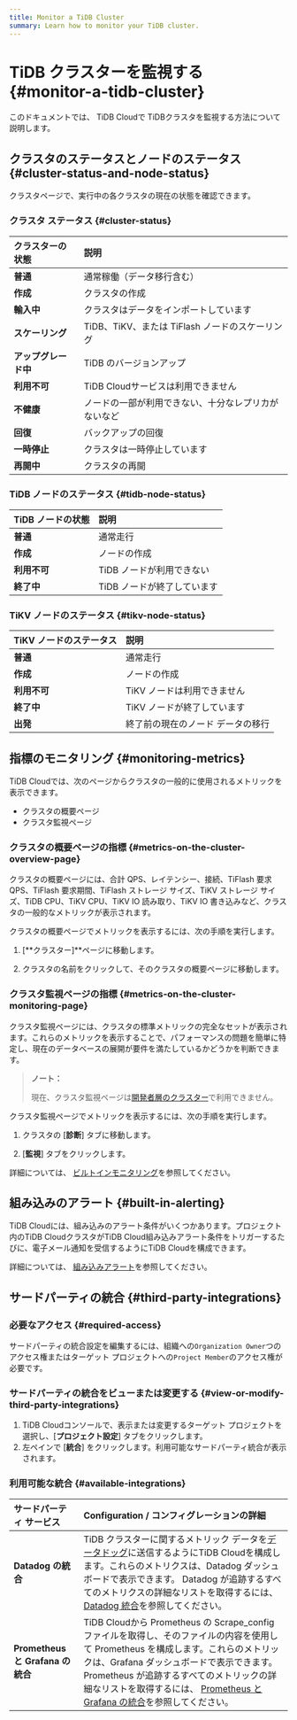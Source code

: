 ```yaml
---
title: Monitor a TiDB Cluster
summary: Learn how to monitor your TiDB cluster.
---
```


# TiDB クラスターを監視する {#monitor-a-tidb-cluster}

このドキュメントでは、 TiDB Cloudで TiDBクラスタを監視する方法について説明します。

## クラスタのステータスとノードのステータス {#cluster-status-and-node-status}

クラスタページで、実行中の各クラスタの現在の状態を確認できます。

### クラスタ ステータス {#cluster-status}

| クラスターの状態     | 説明                               |
| :----------- | :------------------------------- |
| **普通**       | 通常稼働（データ移行含む）                    |
| **作成**       | クラスタの作成                          |
| **輸入中**      | クラスタはデータをインポートしています              |
| **スケーリング**   | TiDB、TiKV、または TiFlash ノードのスケーリング |
| **アップグレード中** | TiDB のバージョンアップ                   |
| **利用不可**     | TiDB Cloudサービスは利用できません           |
| **不健康**      | ノードの一部が利用できない、十分なレプリカがないなど       |
| **回復**       | バックアップの回復                        |
| **一時停止**     | クラスタは一時停止しています                   |
| **再開中**      | クラスタの再開                          |

### TiDB ノードのステータス {#tidb-node-status}

| TiDB ノードの状態 | 説明               |
| :---------- | :--------------- |
| **普通**      | 通常走行             |
| **作成**      | ノードの作成           |
| **利用不可**    | TiDB ノードが利用できない  |
| **終了中**     | TiDB ノードが終了しています |

### TiKV ノードのステータス {#tikv-node-status}

| TiKV ノードのステータス | 説明                |
| :------------- | :---------------- |
| **普通**         | 通常走行              |
| **作成**         | ノードの作成            |
| **利用不可**       | TiKV ノードは利用できません  |
| **終了中**        | TiKV ノードが終了しています  |
| **出発**         | 終了前の現在のノード データの移行 |

## 指標のモニタリング {#monitoring-metrics}

TiDB Cloudでは、次のページからクラスタの一般的に使用されるメトリックを表示できます。

-   クラスタの概要ページ
-   クラスタ監視ページ

### クラスタの概要ページの指標 {#metrics-on-the-cluster-overview-page}

クラスタの概要ページには、合計 QPS、レイテンシー、接続、TiFlash 要求 QPS、TiFlash 要求期間、TiFlash ストレージ サイズ、TiKV ストレージ サイズ、TiDB CPU、TiKV CPU、TiKV IO 読み取り、TiKV IO 書き込みなど、クラスタの一般的なメトリックが表示されます。

クラスタの概要ページでメトリックを表示するには、次の手順を実行します。

1.  [**クラスター]**ページに移動します。

2.  クラスタの名前をクリックして、そのクラスタの概要ページに移動します。

### クラスタ監視ページの指標 {#metrics-on-the-cluster-monitoring-page}

クラスタ監視ページには、クラスタの標準メトリックの完全なセットが表示されます。これらのメトリックを表示することで、パフォーマンスの問題を簡単に特定し、現在のデータベースの展開が要件を満たしているかどうかを判断できます。

> **ノート：**
>
> 現在、クラスタ監視ページは[開発者層のクラスター](/tidb-cloud/select-cluster-tier.md#developer-tier)で利用できません。

クラスタ監視ページでメトリックを表示するには、次の手順を実行します。

1.  クラスタの [**診断**] タブに移動します。

2.  [**監視**] タブをクリックします。

詳細については、 [ビルトインモニタリング](/tidb-cloud/built-in-monitoring.md)を参照してください。

## 組み込みのアラート {#built-in-alerting}

TiDB Cloudには、組み込みのアラート条件がいくつかあります。プロジェクト内のTiDB CloudクラスタがTiDB Cloud組み込みアラート条件をトリガーするたびに、電子メール通知を受信するようにTiDB Cloudを構成できます。

詳細については、 [組み込みアラート](/tidb-cloud/monitor-built-in-alerting.md)を参照してください。

## サードパーティの統合 {#third-party-integrations}

### 必要なアクセス {#required-access}

サードパーティの統合設定を編集するには、組織への`Organization Owner`つのアクセス権またはターゲット プロジェクトへの`Project Member`のアクセス権が必要です。

### サードパーティの統合をビューまたは変更する {#view-or-modify-third-party-integrations}

1.  TiDB Cloudコンソールで、表示または変更するターゲット プロジェクトを選択し、[**プロジェクト設定**] タブをクリックします。
2.  左ペインで [**統合**] をクリックします。利用可能なサードパーティ統合が表示されます。

### 利用可能な統合 {#available-integrations}

| サードパーティ サービス                 | Configuration / コンフィグレーションの詳細                                                                                                                                                                                                                                 |
| :--------------------------- | :------------------------------------------------------------------------------------------------------------------------------------------------------------------------------------------------------------------------------------------------------------ |
| **Datadog の統合**              | TiDB クラスターに関するメトリック データを[データドッグ](https://www.datadoghq.com/)に送信するようにTiDB Cloudを構成します。これらのメトリクスは、Datadog ダッシュボードで表示できます。 Datadog が追跡するすべてのメトリクスの詳細なリストを取得するには、 [Datadog 統合](/tidb-cloud/monitor-datadog-integration.md)を参照してください。                              |
| **Prometheus と Grafana の統合** | TiDB Cloudから Prometheus の Scrape_config ファイルを取得し、そのファイルの内容を使用して Prometheus を構成します。これらのメトリックは、Grafana ダッシュボードで表示できます。 Prometheus が追跡するすべてのメトリックの詳細なリストを取得するには、 [Prometheus と Grafana の統合](/tidb-cloud/monitor-prometheus-and-grafana-integration.md)を参照してください。 |
